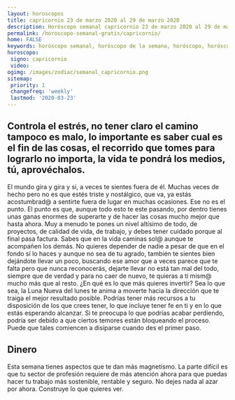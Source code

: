 ```yaml
---
layout: horoscopos
title: capricornio 23 de marzo 2020 al 29 de marzo 2020 
description: Horóscopo semanal capricornio 23 de marzo 2020 al 29 de marzo 2020. Controla el estrés, no tener claro el camino tampoco es malo, lo importante es saber cual es el fin de las cosas, el recorrido que tomes para lograrlo no importa, la vida te pondrá los medios, tú, aprovéchalos.
permalink: /horoscopo-semanal-gratis/capricornio/
home: FALSE
keywords: horóscopo semanal, horóscopo de la semana, horóscopo, horóscopo gratis,horóscopos, horóscopo esperanza gracia, horoscopos capricornio la semana, horóscopos gratis, Tarot, Astrologia, Zodíaco, capricornio, horoscopo gratis, semanal
horoscopo:
 signo: capricornio
 video:  
ogimg: /images/zodiac/semanal_capricornio.png
sitemap:
 priority: 1
 changefreq: 'weekly'
 lastmod: '2020-03-23'
---
```




## Controla el estrés, no tener claro el camino tampoco es malo, lo importante es saber cual es el fin de las cosas, el recorrido que tomes para lograrlo no importa, la vida te pondrá los medios, tú, aprovéchalos.

El mundo gira y gira y si, a veces te sientes fuera de él. Muchas veces de hecho pero no es que estés triste y nostálgico, que va, ya estás acostumbrad@ a sentirte fuera de lugar en muchas ocasiones. Ese no es el punto. El punto es que, aunque todo esto te este pasando, por dentro tienes unas ganas enormes de superarte y de hacer las cosas mucho mejor que hasta ahora. Muy a menudo te pones un nivel altísimo de todo, de proyectos, de calidad de vida, de trabajo, y debes tener cuidado porque al final pasa factura. Sabes que en la vida caminas sol@ aunque te acompañen los demás. No quieres depender de nadie a pesar de que en el fondo sí lo haces y aunque no sea de tu agrado, también te sientes bien dejándote llevar un poco, buscando ese amor que a veces parece que te falta pero que nunca reconocerás, dejarte llevar no está tan mal del todo, siempre que de verdad y para no caer de nuevo, te quieras a ti mism@ mucho más que al resto.
¿En qué es lo que más quieres invertir? Sea lo que sea, la Luna Nueva del lunes te anima a moverte hacia la dirección que te traiga el mejor resultado posible. Podrías tener más recursos a tu disposición de los que crees tener, lo que incluye tener fe en ti y en lo que estás esperando alcanzar. Si te preocupa lo que podrías acabar perdiendo, podría ser debido a que ciertos temores están bloqueando el proceso. Puede que tales comiencen a disiparse cuando des el primer paso.

## Dinero

Esta semana tienes aspectos que te dan más magnetismo. La parte difícil es que tu sector de profesión requiere de más atención ahora para que puedas hacer tu trabajo más sostenible, rentable y seguro. No dejes nada al azar por ahora. Construye lo que quieres ver.